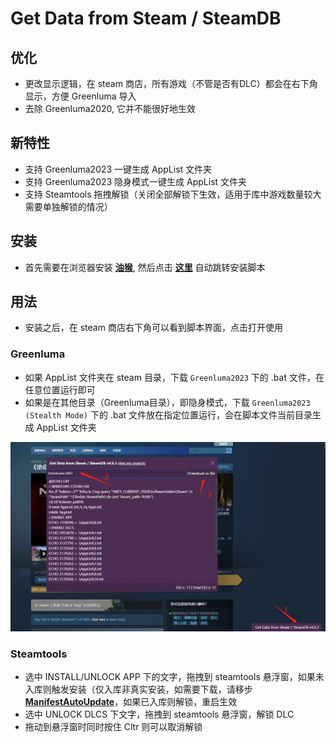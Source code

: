 # Get Data from Steam / SteamDB

## 优化
- 更改显示逻辑，在 steam 商店，所有游戏（不管是否有DLC）都会在右下角显示，方便 Greenluma 导入
- 去除 Greenluma2020, 它并不能很好地生效

## 新特性
- 支持 Greenluma2023 一键生成 AppList 文件夹
- 支持 Greenluma2023 隐身模式一键生成 AppList 文件夹
- 支持 Steamtools 拖拽解锁（关闭全部解锁下生效，适用于库中游戏数量较大需要单独解锁的情况）

## 安装
- 首先需要在浏览器安装 [**油猴**](https://tampermonkey.net/), 然后点击 [**这里**](https://github.com/jorejia/GetDLCInfoFromSteamDB/raw/master/dist/sak32009-get-data-from-steam-steamdb.user.js) 自动跳转安装脚本

## 用法
- 安装之后，在 steam 商店右下角可以看到脚本界面，点击打开使用
### Greenluma
- 如果 AppList 文件夹在 steam 目录，下载 `Greenluma2023` 下的 .bat 文件，在任意位置运行即可
- 如果是在其他目录（Greenluma目录），即隐身模式，下载 `Greenluma2023 (Stealth Mode)` 下的 .bat 文件放在指定位置运行，会在脚本文件当前目录生成 AppList 文件夹

![](./photo_2023-02-10_21-55-10.jpg)

### Steamtools
- 选中 INSTALL/UNLOCK APP 下的文字，拖拽到 steamtools 悬浮窗，如果未入库则触发安装（仅入库非真实安装，如需要下载，请移步 [**ManifestAutoUpdate**](https://github.com/wxy1343/ManifestAutoUpdate)，如果已入库则解锁，重启生效
- 选中 UNLOCK DLCS 下文字，拖拽到 steamtools 悬浮窗，解锁 DLC
- 拖动到悬浮窗时同时按住 Cltr 则可以取消解锁

